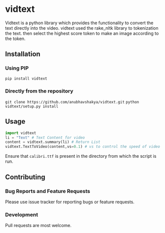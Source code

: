 # vidtext
Vidtext is a python library which provides the functionality to convert the text directly into the video. vidtext used the rake_nltk library to tokenization the text. then select the highest score token to make an image according to the token.
## Installation
### Using PIP
`pip install vidtext`
### Directly from the repository
`git clone https://github.com/anubhavshakya/vidtext.git`
`python vidtext/setup.py install`
## Usage
```python
import vidtext
li = "Text" # Text Content for video
content = vidtext.summary(li) # Return List
vidtext.TextToVideo(content,vs=0.1) # vs to control the speed of video
```
Ensure that `calibri.ttf` is present in the directory from which the script is run.
## Contributing
### Bug Reports and Feature Requests
Please use issue tracker for reporting bugs or feature requests.
### Development
Pull requests are most welcome.